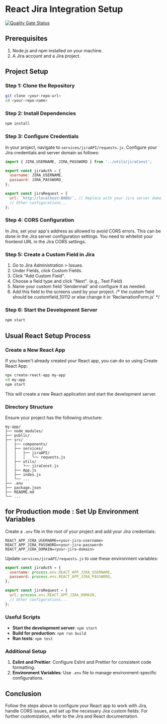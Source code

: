 # React Jira Integration Setup
[![Quality Gate Status](https://sonarcloud.io/api/project_badges/measure?project=medaminecheikh_esp_reclamation&metric=alert_status)](https://sonarcloud.io/summary/new_code?id=medaminecheikh_esp_reclamation)
## Prerequisites
1. Node.js and npm installed on your machine.
2. A Jira account and a Jira project.

## Project Setup

### Step 1: Clone the Repository

```bash
git clone <your-repo-url>
cd <your-repo-name>
```

### Step 2: Install Dependencies

```bash
npm install
```

### Step 3: Configure Credentials

In your project, navigate to `services/jiraAPI/requests.js`. Configure your Jira credentials and server domain as follows:

```javascript
import { JIRA_USERNAME, JIRA_PASSWORD } from '../utils/jiraConst';

export const jiraAuth = {
  username: JIRA_USERNAME,
  password: JIRA_PASSWORD,
};

export const jiraRequest = {
  url: `http://localhost:8080/`, // Replace with your Jira server domain
  // Other configurations...
};
```


### Step 4: CORS Configuration

In Jira, set your app's address as allowed to avoid CORS errors. This can be done in the Jira server configuration settings. You need to whitelist your frontend URL in the Jira CORS settings.

### Step 5: Create a Custom Field in Jira

1. Go to Jira Administration > Issues.
2. Under Fields, click Custom Fields.
3. Click "Add Custom Field".
4. Choose a field type and click "Next". (e.g., Text Field)
5. Name your custom field 'Sendermail' and configure it as needed.
6. Add this field to the screens used by your project.
/* the custom field should be customfield_10112 or else change it in 'ReclamationForm.js' */
### Step 6: Start the Development Server

```bash
npm start
```

## Usual React Setup Process

### Create a New React App

If you haven't already created your React app, you can do so using Create React App:

```bash
npx create-react-app my-app
cd my-app
npm start
```

This will create a new React application and start the development server.

### Directory Structure

Ensure your project has the following structure:

```
my-app/
├── node_modules/
├── public/
├── src/
│   ├── components/
│   ├── services/
│   │   ├── jiraAPI/
│   │   │   └── requests.js
│   ├── utils/
│   │   └── jiraConst.js
│   ├── App.js
│   ├── index.js
│   └── ...
├── .env
├── package.json
├── README.md
└── ...
```
## for Production mode : Set Up Environment Variables

Create a `.env` file in the root of your project and add your Jira credentials:

```env
REACT_APP_JIRA_USERNAME=<your-jira-username>
REACT_APP_JIRA_PASSWORD=<your-jira-password>
REACT_APP_JIRA_DOMAIN=<your-jira-domain>
```

Update `services/jiraAPI/requests.js` to use these environment variables:

```javascript
export const jiraAuth = {
  username: process.env.REACT_APP_JIRA_USERNAME,
  password: process.env.REACT_APP_JIRA_PASSWORD,
};

export const jiraRequest = {
  url: process.env.REACT_APP_JIRA_DOMAIN,
  // Other configurations...
};
```
### Useful Scripts

- **Start the development server**: `npm start`
- **Build for production**: `npm run build`
- **Run tests**: `npm test`

### Additional Setup

1. **Eslint and Prettier**: Configure Eslint and Prettier for consistent code formatting.
2. **Environment Variables**: Use `.env` file to manage environment-specific configurations.

## Conclusion

Follow the steps above to configure your React app to work with Jira, handle CORS issues, and set up the necessary Jira custom fields. For further customization, refer to the Jira and React documentation.
